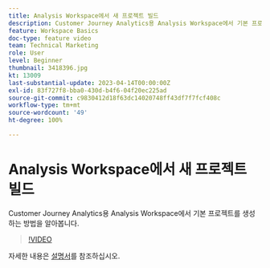 ```yaml
---
title: Analysis Workspace에서 새 프로젝트 빌드
description: Customer Journey Analytics용 Analysis Workspace에서 기본 프로젝트를 생성하는 방법을 알아봅니다.
feature: Workspace Basics
doc-type: feature video
team: Technical Marketing
role: User
level: Beginner
thumbnail: 3418396.jpg
kt: 13009
last-substantial-update: 2023-04-14T00:00:00Z
exl-id: 83f727f8-bba0-430d-b4f6-04f20ec225ad
source-git-commit: c9830412d18f63dc14020748ff43df7f7fcf408c
workflow-type: tm+mt
source-wordcount: '49'
ht-degree: 100%

---
```


# Analysis Workspace에서 새 프로젝트 빌드

Customer Journey Analytics용 Analysis Workspace에서 기본 프로젝트를 생성하는 방법을 알아봅니다.

>[!VIDEO](https://video.tv.adobe.com/v/3418396/?learn=on&quality=12)

자세한 내용은 [설명서](https://experienceleague.adobe.com/docs/analytics-platform/using/cja-workspace/perform-basic-analysis.html?lang=ko)를 참조하십시오.
